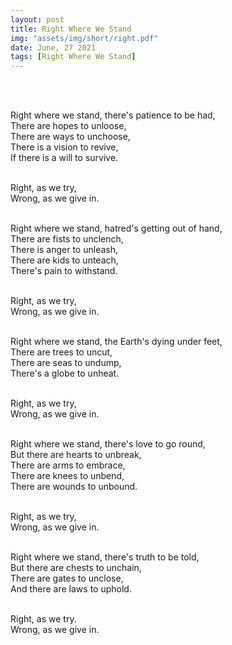 ```yaml
---
layout: post
title: Right Where We Stand
img: "assets/img/short/right.pdf"
date: June, 27 2021
tags: [Right Where We Stand]
---
```

  
<br><br>
<div align="left">

Right where we stand, there's patience to be had, <br>
There are hopes to unloose,<br>
There are ways to unchoose,<br>
There is a vision to revive, <br>
If there is a will to survive. <br><br>

Right, as we try, <br>
Wrong, as we give in.<br><br>

Right where we stand, hatred's getting out of hand,<br>
There are fists to unclench,<br>
There is anger to unleash,<br>
There are kids to unteach, <br>
There's pain to withstand.<br><br>

Right, as we try, <br>
Wrong, as we give in.<br><br>

Right where we stand, the Earth's dying under feet,<br>
There are trees to uncut,<br>
There are seas to undump,<br>
There's a globe to unheat.<br><br>

Right, as we try, <br>
Wrong, as we give in.<br><br>

Right where we stand, there's love to go round, <br>
But there are hearts to unbreak,<br>
There are arms to embrace,<br>
There are knees to unbend,<br>
There are wounds to unbound.<br><br>

Right, as we try, <br>
Wrong, as we give in.<br><br>

Right where we stand, there's truth to be told,<br>
But there are chests to unchain,<br>
There are gates to unclose,<br>
And there are laws to uphold.<br><br>

Right, as we try.<br>
Wrong, as we give in.<br><br>




</div>
<br><br>
<br><br>
<br><br>
<br><br>
<br><br>
<br><br>  
